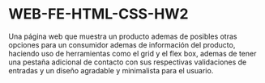 # WEB-FE-HTML-CSS-HW2

Una página web que muestra un producto ademas de posibles otras opciones para un consumidor ademas de información del producto, haciendo uso de herramientas como el grid y el flex box, ademas de tener una pestaña adicional de contacto con sus respectivas validaciones de entradas y un diseño agradable y minimalista para el usuario.